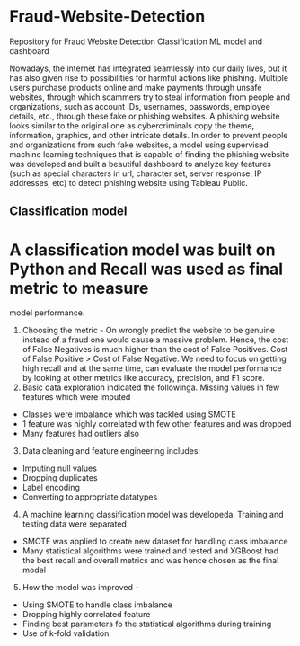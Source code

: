 # Fraud-Website-Detection
Repository for Fraud Website Detection Classification ML model and dashboard


Nowadays, the internet has integrated seamlessly into our daily lives, but it has also
given rise to possibilities for harmful actions like phishing. Multiple users purchase
products online and make payments through unsafe websites, through which scammers
try to steal information from people and organizations, such as account IDs, usernames,
passwords, employee details, etc., through these fake or phishing websites. A phishing
website looks similar to the original one as cybercriminals copy the theme, information,
graphics, and other intricate details.
In order to prevent people and organizations from such fake websites, a model using supervised
machine learning techniques that is capable of finding the phishing website was developed and
built a beautiful dashboard to analyze key features (such as special characters in url, character
set, server response, IP addresses, etc) to detect phishing website using Tableau Public.





## Classification model
# A classification model was built on Python and Recall was used as final metric to measure
model performance.
1. Choosing the metric - On wrongly predict the website to be genuine instead of a fraud
one would cause a massive problem. Hence, the cost of False Negatives is much higher
than the cost of False Positives. Cost of False Positive > Cost of False Negative. We
need to focus on getting high recall and at the same time, can evaluate the model
performance by looking at other metrics like accuracy, precision, and F1 score.
2. Basic data exploration indicated the followinga.
Missing values in few features which were imputed
- Classes were imbalance which was tackled using SMOTE
- 1 feature was highly correlated with few other features and was dropped
- Many features had outliers also
3. Data cleaning and feature engineering includes:
- Imputing null values
- Dropping duplicates
- Label encoding
- Converting to appropriate datatypes
4. A machine learning classification model was developeda.
Training and testing data were separated
- SMOTE was applied to create new dataset for handling class imbalance
- Many statistical algorithms were trained and tested and XGBoost had the best
recall and overall metrics and was hence chosen as the final model
5. How the model was improved -
- Using SMOTE to handle class imbalance
- Dropping highly correlated feature
- Finding best parameters fo the statistical algorithms during training
- Use of k-fold validation
